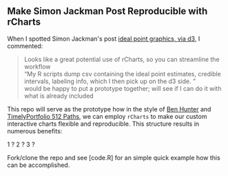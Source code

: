 ## Make Simon Jackman Post Reproducible with rCharts

When I spotted Simon Jackman's post [ideal point graphics, via d3](http://jackman.stanford.edu/blog/?p=2888), I commented:

<blockquote>
Looks like a great potential use of rCharts, so you can streamline the workflow
<br/>
“My R scripts dump csv containing the ideal point estimates, credible intervals, labeling info, which I then pick up on the d3 side. ”
<br/>
would be happy to put a prototype together; will see if I can do it with what is already included
</blockquote>

This repo will serve as the prototype how in the style of [Ben Hunter](http://mostlyconjecture.com/blog/) and [TimelyPortfolio 512 Paths](http://timelyportfolio.blogspot.com/2013/04/d3-r-with-rcharts-and-slidify.html), we can employ `rCharts` to make our custom interactive charts flexible and reproducible.  This structure results in numerous benefits:

1 ?
2 ?
3 ?


Fork/clone the repo and see [code.R] for an simple quick example how this can be accomplished.
